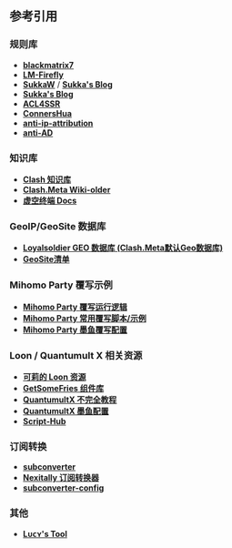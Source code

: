 ## 参考引用

### 规则库

- **[blackmatrix7](https://github.com/blackmatrix7/ios_rule_script/tree/master/rule/Clash)**
- **[LM-Firefly](https://github.com/LM-Firefly/Rules)**
- **[SukkaW](https://github.com/SukkaW/Surge)** / **[Sukka's Blog](https://blog.skk.moe/post/i-have-my-unique-surge-setup/)**
- **[Sukka's Blog](https://blog.skk.moe/post/i-have-my-unique-surge-setup/)**
- **[ACL4SSR](https://github.com/ACL4SSR/ACL4SSR/tree/master/Clash)**
- **[ConnersHua](https://github.com/ConnersHua/RuleGo/tree/master/Surge/Ruleset)**
- **[anti-ip-attribution](https://github.com/SunsetMkt/anti-ip-attribution)**
- **[anti-AD](https://github.com/privacy-protection-tools/anti-AD)**

### 知识库

- **[Clash 知识库](https://clash.wiki/)**
- **[Clash.Meta Wiki-older](https://clash-meta.gitbook.io/clash.meta-wiki-older)**
- **[虚空终端 Docs](https://wiki.metacubex.one/config/)**

### GeoIP/GeoSite 数据库

- **[Loyalsoldier GEO 数据库 (Clash.Meta默认Geo数据库)](https://github.com/Loyalsoldier/v2ray-rules-dat)**
- **[GeoSite清单](https://github.com/MetaCubeX/meta-rules-dat/tree/meta/geo/geosite/classical)**

### Mihomo Party 覆写示例

- **[Mihomo Party 覆写运行逻辑](https://mihomo.party/docs/guide/override/yaml)**
- **[Mihomo Party 常用覆写脚本/示例](https://github.com/mihomo-party-org/override-hub)**
- **[Mihomo Party 墨鱼覆写配置](https://github.com/ddgksf2013/Profile/blob/master/MihomoParty.yaml)**

### Loon / Quantumult X 相关资源

- **[可莉的 Loon 资源](https://github.com/luestr/ProxyResource/tree/main?tab=readme-ov-file#%E6%8F%92%E4%BB%B6%E5%88%97%E8%A1%A8)**
- **[GetSomeFries 组件库](https://github.com/VirgilClyne/GetSomeFries)**
- **[QuantumultX 不完全教程](https://www.notion.so/Quantumult-X-1d32ddc6e61c4892ad2ec5ea47f00917)**
- **[QuantumultX 墨鱼配置](https://github.com/ddgksf2013/ddgksf2013)**
- **[Script-Hub](https://scripthub.vercel.app/)**

### 订阅转换

- **[subconverter](https://github.com/tindy2013/subconverter/blob/master/README-cn.md)**
- **[Nexitally 订阅转换器](https://nexconvert.com/)**
- **[subconverter-config](https://github.com/SleepyHeeead/subconverter-config)**

### 其他

- **[Lᴜᴄʏ's Tool](https://wiki.repcz.link/proxytool/)**
